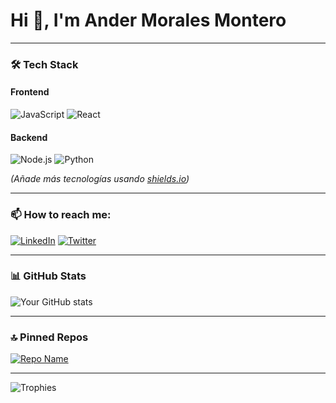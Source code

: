 # Hi 👋, I'm Ander Morales Montero  
---

### 🛠️ Tech Stack
#### Frontend  
![JavaScript](https://img.shields.io/badge/JavaScript-F7DF1E?style=for-the-badge&logo=javascript&logoColor=black)
![React](https://img.shields.io/badge/React-61DAFB?style=for-the-badge&logo=react&logoColor=black)

#### Backend  
![Node.js](https://img.shields.io/badge/Node.js-339933?style=for-the-badge&logo=node.js&logoColor=white)
![Python](https://img.shields.io/badge/Python-3776AB?style=for-the-badge&logo=python&logoColor=white)

*(Añade más tecnologías usando [shields.io](https://shields.io/))*  

---

### 📫 How to reach me:  
[![LinkedIn](https://img.shields.io/badge/LinkedIn-0077B5?style=for-the-badge&logo=linkedin&logoColor=white)](https://linkedin.com/in/tuperfil)
[![Twitter](https://img.shields.io/badge/Twitter-1DA1F2?style=for-the-badge&logo=twitter&logoColor=white)](https://twitter.com/tuperfil)

---

### 📊 GitHub Stats  
![Your GitHub stats](https://github-readme-stats.vercel.app/api?username=andermoralesmontero&show_icons=true&theme=radical)

---

### 🔝 Pinned Repos
[![Repo Name](https://github-readme-stats.vercel.app/api/pin/?username=andermoralesmontero&repo=repo-name)](https://github.com/andermoralesmontero/repo-name)

---

![Trophies](https://github-profile-trophy.vercel.app/?username=albertolicea00&theme=onedark)
